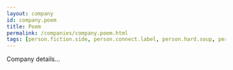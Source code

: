 ```yaml
---
layout: company
id: company.poem
title: Poem
permalink: /companies/company.poem.html
tags: [person.fiction.side, person.connect.label, person.hard.soup, person.film.leader, person.dove.unlock, person.shop.grunt, person.antenna.girl]
---
```


Company details...